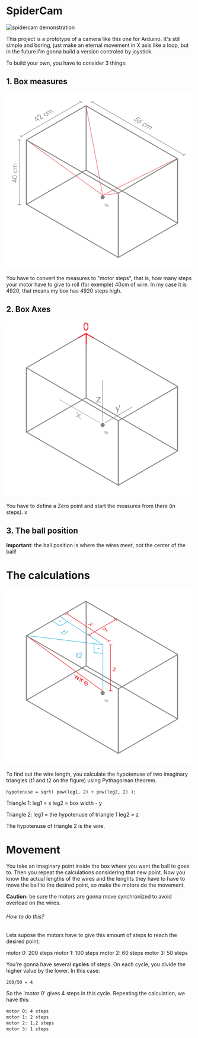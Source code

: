 # SpiderCam

![spidercam demonstration](https://github.com/dario-bandeira/SpiderCam/blob/master/img/spidercam_demonstration.gif)

This project is a prototype of a camera like this one for Arduino.
It's still simple and boring, just make an eternal movement in X axis like a loop, but in the future I'm gonna build a version controled by joystick.

To build your own, you have to consider 3 things:

## 1. Box measures
![box measures](https://github.com/dario-bandeira/SpiderCam/blob/master/img/spidercam_measures.jpg)

You have to convert the measures to "motor steps", that is, how many steps your motor have to give to roll (for exemple) 40cm of wire. In my case it is 4920, that means my box has 4920 steps high.

## 2. Box Axes
![box axes](https://github.com/dario-bandeira/SpiderCam/blob/master/img/spidercam_dimensions.jpg)

You have to define a Zero point and start the measures from there (in steps).
x 

## 3. The ball position
**Important**: the ball position is where the wires meet, not the center of the ball!


# The calculations
![box triangles](https://github.com/dario-bandeira/SpiderCam/blob/master/img/spidercam_triangles.jpg)

To find out the wire length, you calculate the hypotenuse of two imaginary triangles (t1 and t2 on the figure) using Pythagorean theorem.
```
hypotenuse = sqrt( pow(leg1, 2) + pow(leg2, 2) );
```
Triangle 1:
leg1 = x
leg2 = box width - y

Triangle 2:
leg1 = the hypotenuse of triangle 1
leg2 = z

The hypotenuse of triangle 2 is the wire.

# Movement
You take an imaginary point inside the box where you want the ball to goes to. Then you repeat the calculations considering that new point.
Now you know the actual lengths of the wires and the lenghts they have to have to move the ball to the desired point, so make the motors do the movement.

**Caution:** be sure the motors are gonna move synchronized to avoid overload on the wires.

###### How to do this?

Lets supose the motors have to give this amount of steps to reach the desired point:

motor 0: 200 steps
motor 1: 100 steps
motor 2: 60 steps
motor 3: 50 steps

You're gonna have several **cycles** of steps. On each cycle, you divide the higher value by the lower. In this case:
```
200/50 = 4
```
So the 'motor 0' gives 4 steps in this cycle.
Repeating the calculation, we have this:

```
motor 0: 4 steps
motor 1: 2 steps
motor 2: 1,2 steps
motor 3: 1 steps
```
